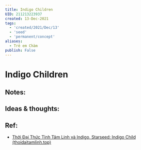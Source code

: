 ```yaml
---
title: Indigo Children
UID: 211213223937
created: 13-Dec-2021
tags:
  - 'created/2021/Dec/13'
  - 'seed'
  - 'permanent/concept'
aliases:
  - Trẻ em Chàm
publish: False
---
```

# Indigo Children

## Notes:


## Ideas & thoughts:

## Ref:
- [Thời Đại Thức Tỉnh Tâm Linh và Indigo, Starseed: Indigo Child (thoidaitamlinh.top)](https://www.thoidaitamlinh.top/search/label/Indigo%20Child)

